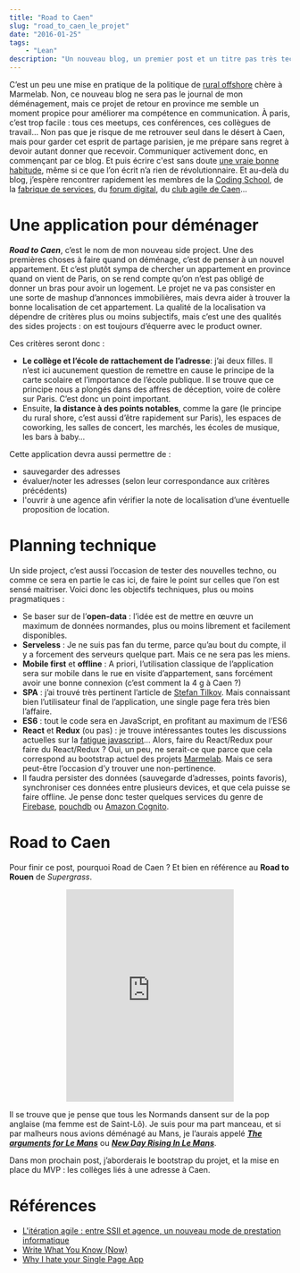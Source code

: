 ```yaml
---
title: "Road to Caen"
slug: "road_to_caen_le_projet"
date: "2016-01-25"
tags:
    - "Lean"
description: "Un nouveau blog, un premier post et un titre pas très technique : je déménage cet été à Caen. "
---
```


C’est un peu une mise en pratique de la politique de [rural offshore](#rural_offshore) chère à Marmelab. Non, ce nouveau blog ne sera pas le journal de mon déménagement, mais ce projet de retour en province me semble un moment propice pour améliorer ma compétence en communication.
À paris, c’est trop facile : tous ces meetups, ces conférences, ces collègues de travail... Non pas que je risque de me retrouver seul dans le désert à Caen, mais pour garder cet esprit de partage parisien, je me prépare sans regret à devoir autant donner que recevoir.
Communiquer activement donc, en commençant par ce blog. Et puis écrire c'est sans doute [une vraie bonne habitude](#ecrire), même si ce que l’on écrit n’a rien de révolutionnaire.
Et au-delà du blog, j’espère rencontrer rapidement les membres de la [Coding School](http://www.meetup.com/fr-FR/Coding-School-Meetup-Group), de la [fabrique de services](http://www.meetup.com/fr-FR/Fabrique-de-services-Normandy-Frenchtech/), du [forum digital](http://www.forum-digital.fr/), du [club agile de Caen](http://www.club-agile-caen.fr/)...

# Une application pour déménager
***Road to Caen***, c’est le nom de mon nouveau side project. Une des premières choses à faire quand on déménage, c’est de penser à un nouvel appartement. Et c’est plutôt sympa de chercher un appartement en province quand on vient de Paris, on se rend compte qu’on n’est pas obligé de donner un bras pour avoir un logement. Le projet ne va pas consister en une sorte de mashup d’annonces immobilières, mais devra aider à trouver la bonne localisation de cet appartement. La qualité de la localisation va dépendre de critères plus ou moins subjectifs, mais c’est une des qualités des sides projects : on est toujours d’équerre avec le product owner.

Ces critères seront donc :

* **Le collège et l’école de rattachement de l’adresse**: j’ai deux filles. Il n’est ici aucunement question de remettre en cause le principe de la carte scolaire et l’importance de l’école publique. Il se trouve que ce principe nous a plongés dans des affres de déception, voire de colère sur Paris. C’est donc un point important.
* Ensuite, **la distance à des points notables**, comme la gare (le principe du rural shore, c’est aussi d’être rapidement sur Paris), les espaces de coworking, les salles de concert, les marchés, les écoles de musique, les bars à baby…

Cette application devra aussi permettre de :

* sauvegarder des adresses
* évaluer/noter les adresses (selon leur correspondance aux critères précédents)
* l'ouvrir à une agence afin vérifier la note de localisation d’une éventuelle proposition de location.

# Planning technique
Un side project, c’est aussi l’occasion de tester des nouvelles techno, ou comme ce sera en partie le cas ici, de faire le point sur celles que l’on est sensé maitriser. Voici donc les objectifs techniques, plus ou moins pragmatiques :

* Se baser sur de l’**open-data** : l’idée est de mettre en œuvre un maximum de données normandes, plus ou moins librement et facilement disponibles.
* **Serveless** : Je ne suis pas fan du terme, parce qu’au bout du compte, il y a forcement des serveurs quelque part. Mais ce ne sera pas les miens.
* **Mobile first** et **offline** : A priori, l’utilisation classique de l’application sera sur mobile dans le rue en visite d’appartement, sans forcément avoir une bonne connexion (c’est comment la 4 g à Caen ?)
* **SPA** : j’ai trouvé très pertinent l’article de [Stefan Tilkov](#hate_spa). Mais connaissant bien l’utilisateur final de l’application, une single page fera très bien l’affaire.
* **ES6** : tout le code sera en JavaScript, en profitant au maximum de l’ES6
* **React** et **Redux** (ou pas) : je trouve intéressantes toutes les discussions actuelles sur la [fatigue javascript](https://medium.com/search?q=javascript%20fatigue)… Alors, faire du React/Redux pour faire du React/Redux ? Oui, un peu, ne serait-ce que parce que cela correspond au bootstrap actuel des projets [Marmelab](http://marmelab.com/). Mais ce sera peut-être l’occasion d’y trouver une non-pertinence.
* Il faudra persister des données (sauvegarde d’adresses, points favoris), synchroniser ces données entre plusieurs devices, et que cela puisse se faire offline. Je pense donc tester quelques services du genre de [Firebase](https://www.firebase.com), [pouchdb](http://pouchdb.com/) ou [Amazon Cognito](http://aws.amazon.com/fr/cognito/).

# Road to Caen
Pour finir ce post, pourquoi Road de Caen ? Et bien en référence au **Road to Rouen** de *Supergrass*.

<center><iframe src="https://embed.spotify.com/?uri=spotify:album:7HBzTTfJhW9sis8yvgxmL6&view=coverart" width="300" height="380" frameborder="0" allowtransparency="true"></iframe></center>

Il se trouve que je pense que tous les Normands dansent sur de la pop anglaise (ma femme est de Saint-Lô). Je suis pour ma part manceau, et si par malheurs nous avions déménagé au Mans, je l’aurais appelé [***The arguments for Le Mans***](https://open.spotify.com/album/2bU6BaHfovn3rvxxxHSkWd) ou [***New Day Rising In Le Mans***](https://open.spotify.com/album/2eOu9QDLP2MoO04ZtII2Vm).

Dans mon prochain post, j’aborderais le bootstrap du projet, et la mise en place du MVP : les collèges liés à une adresse à Caen.


# Références

* <a name="rural_offshore"></a>[L'itération agile : entre SSII et agence, un nouveau mode de prestation informatique](http://marmelab.com/blog/2015/06/11/iteration-agile.html)
* <a name="ecrire"></a>[Write What You Know (Now)](http://alistapart.com/column/write-what-you-know-now)
* <a name="hate_spa"></a>[Why I hate your Single Page App](https://medium.com/@stilkov/why-i-hate-your-single-page-app-f08bb4ff9134#.bzfye46vx)
